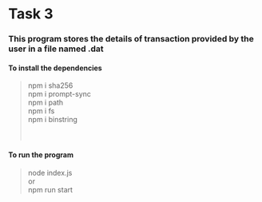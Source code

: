 # Task 3
### This program stores the details of transaction provided by the user in a file named <sha256 of bits oftransaction data>.dat
#### To install the dependencies</br>
  > npm i sha256</br>
  > npm i prompt-sync</br>
  > npm i path</br>
  > npm i fs</br>
  > npm i binstring</br>
  </br></br>
#### To run the program</br>
  >node index.js</br>
  or </br>
  >npm run start</br>
